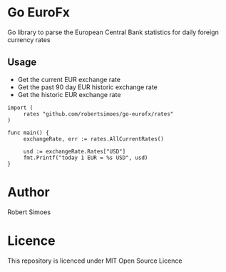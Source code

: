 # Go EuroFx 

Go library to parse the European Central Bank statistics for daily foreign currency rates

## Usage
* Get the current EUR exchange rate
* Get the past 90 day EUR historic exchange rate
* Get the historic EUR exchange rate

```
import (
	 rates "github.com/robertsimoes/go-eurofx/rates"
)

func main() {
	 exchangeRate, err := rates.AllCurrentRates()
	 
	 usd := exchangeRate.Rates["USD"]
	 fmt.Printf("today 1 EUR = %s USD", usd)
}
```

# Author 
Robert Simoes

# Licence
This repository is licenced under MIT Open Source Licence
